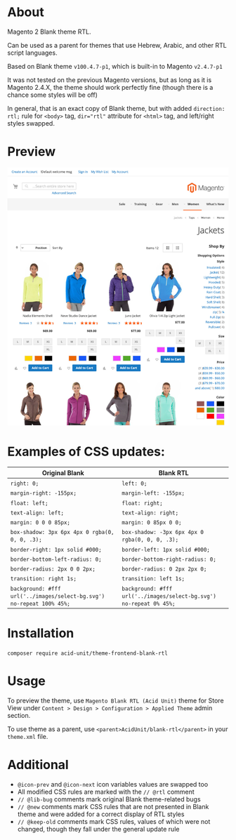 # About

Magento 2 Blank theme RTL.

Can be used as a parent for themes that use Hebrew, Arabic, and other RTL script languages.

Based on Blank theme `v100.4.7-p1`, which is built-in to Magento `v2.4.7-p1`

It was not tested on the previous Magento versions, but as long as it is Magento 2.4.X,
the theme should work perfectly fine (though there is a chance some styles will be off)

In general, that is an exact copy of Blank theme, but with added `direction: rtl;` rule
for `<body>` tag, `dir="rtl"` attribute for `<html>` tag, and left/right styles swapped.

# Preview

![Theme Preview](media/preview.jpg)

# Examples of CSS updates:

| Original Blank                                                        | Blank RTL                                                           |
|-----------------------------------------------------------------------|---------------------------------------------------------------------|
| `right: 0;`                                                           | `left: 0;`                                                          |
| `margin-right: -155px;`                                               | `margin-left: -155px;`                                              |
| `float: left;`                                                        | `float: right;`                                                     |
| `text-align: left;`                                                   | `text-align: right;`                                                |
| `margin: 0 0 0 85px;`                                                 | `margin: 0 85px 0 0;`                                               |
| `box-shadow: 3px 6px 4px 0 rgba(0, 0, 0, .3);`                        | `box-shadow: -3px 6px 4px 0 rgba(0, 0, 0, .3);`                     |
| `border-right: 1px solid #000;`                                       | `border-left: 1px solid #000;`                                      |
| `border-bottom-left-radius: 0;`                                       | `border-bottom-right-radius: 0;`                                    |
| `border-radius: 2px 0 0 2px;`                                         | `border-radius: 0 2px 2px 0;`                                       |
| `transition: right 1s;`                                               | `transition: left 1s;`                                              |
| `background: #fff url('../images/select-bg.svg') no-repeat 100% 45%;` | `background: #fff url('../images/select-bg.svg') no-repeat 0% 45%;` |

# Installation

`composer require acid-unit/theme-frontend-blank-rtl`

# Usage

To preview the theme, use `Magento Blank RTL (Acid Unit)` theme for Store View under
`Content > Design > Configuration > Applied Theme` admin section.

To use theme as a parent, use `<parent>AcidUnit/blank-rtl</parent>` in your `theme.xml` file.

# Additional

- `@icon-prev` and `@icon-next` icon variables values are swapped too
- All modified CSS rules are marked with the `// @rtl` comment
- `// @lib-bug` comments mark original Blank theme-related bugs
- `// @new` comments mark CSS rules that are not presented in Blank theme and were added for a correct display of RTL
  styles
- `// @keep-old` comments mark CSS rules, values of which were not changed, though they fall under the general update
  rule
